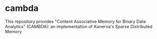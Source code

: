 cambda
======

This repository provides "Content Associative Memory for Binary Data Analytics" (CAMBDA): an implementation of Kanerva's Sparse Distributed Memory
